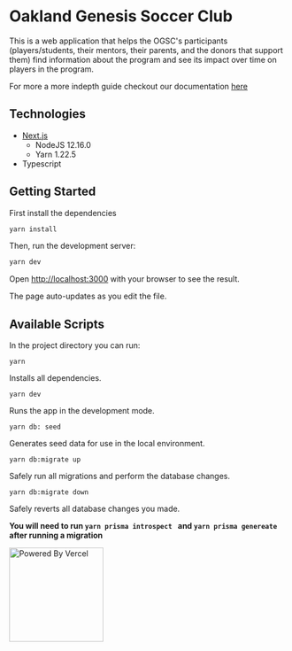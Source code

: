 # Oakland Genesis Soccer Club

This is a web application that helps the OGSC's participants (players/students, their mentors, their parents, and the donors that support them) find information about the program and see its impact over time on players in the program.

For more a more indepth guide checkout our documentation [here](https://www.notion.so/calblueprint/Blueprint-OGSC-App-Documentation-36f64fbd20914b9db132d6220c6d04df)

## Technologies

- [Next.js](https://nextjs.org/)
  - NodeJS 12.16.0
  - Yarn 1.22.5
- Typescript

## Getting Started

First install the dependencies

```bash
yarn install
```

Then, run the development server:

```bash
yarn dev
```

Open [http://localhost:3000](http://localhost:3000) with your browser to see the result.

The page auto-updates as you edit the file.

## Available Scripts

In the project directory you can run:

`yarn`

Installs all dependencies.<br />

`yarn dev`

Runs the app in the development mode.<br />

`yarn db: seed`

Generates seed data for use in the local environment.<br />

`yarn db:migrate up`

Safely run all migrations and perform the database changes.<br />

`yarn db:migrate down`

Safely reverts all database changes you made.<br />

**You will need to run `yarn prisma introspect ` and `yarn prisma genereate` after running a migration**

<a href="https://vercel.com?utm_source=calblueprint&utm_campaign=oss" target="_blank">
<img width="170px" src="https://www.datocms-assets.com/31049/1618983297-powered-by-vercel.svg" alt="Powered By Vercel" />
</a>
